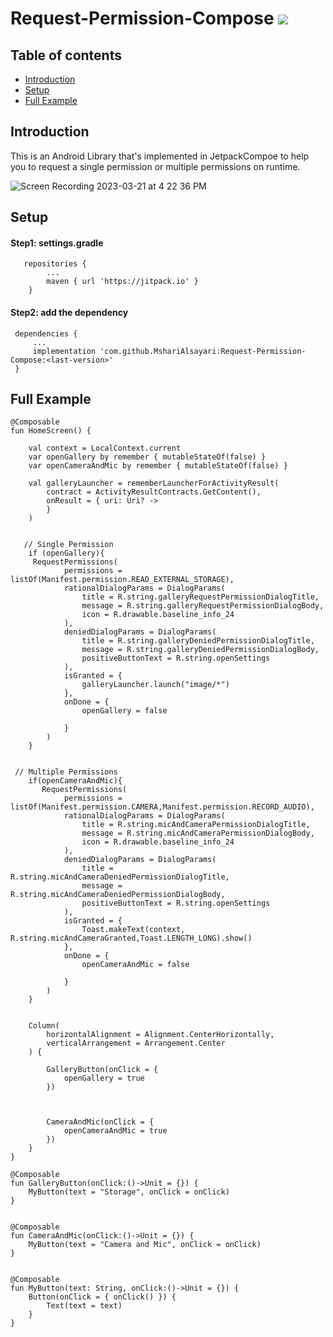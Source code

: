 # Request-Permission-Compose [![](https://jitpack.io/v/MshariAlsayari/Request-Permission-Compose.svg)](https://jitpack.io/#MshariAlsayari/Request-Permission-Compose)


## Table of contents
- [Introduction](#introduction)
- [Setup](#setup)
- [Full Example](#fullExample)

   
## Introduction
This is an Android Library that's implemented in JetpackCompoe to help you to request a single permission or multiple permissions on runtime.

![Screen Recording 2023-03-21 at 4 22 36 PM](https://user-images.githubusercontent.com/32165999/226619726-578e88f5-a822-404b-856c-3044ff3970d2.gif)


## Setup
#### Step1: settings.gradle

```
   repositories {
        ...
        maven { url 'https://jitpack.io' }
    }
```

#### Step2: add the dependency 

```
 dependencies {
     ...
     implementation 'com.github.MshariAlsayari:Request-Permission-Compose:<last-version>'
 }
```


## Full Example

```
@Composable
fun HomeScreen() {

    val context = LocalContext.current
    var openGallery by remember { mutableStateOf(false) }
    var openCameraAndMic by remember { mutableStateOf(false) }

    val galleryLauncher = rememberLauncherForActivityResult(
        contract = ActivityResultContracts.GetContent(),
        onResult = { uri: Uri? ->
        }
    )


   // Single Permission
    if (openGallery){
     RequestPermissions(
            permissions = listOf(Manifest.permission.READ_EXTERNAL_STORAGE),
            rationalDialogParams = DialogParams(
                title = R.string.galleryRequestPermissionDialogTitle,
                message = R.string.galleryRequestPermissionDialogBody,
                icon = R.drawable.baseline_info_24
            ),
            deniedDialogParams = DialogParams(
                title = R.string.galleryDeniedPermissionDialogTitle,
                message = R.string.galleryDeniedPermissionDialogBody,
                positiveButtonText = R.string.openSettings
            ),
            isGranted = {
                galleryLauncher.launch("image/*")
            },
            onDone = {
                openGallery = false

            }
        )
    }
    
    
 // Multiple Permissions
    if(openCameraAndMic){
       RequestPermissions(
            permissions = listOf(Manifest.permission.CAMERA,Manifest.permission.RECORD_AUDIO),
            rationalDialogParams = DialogParams(
                title = R.string.micAndCameraPermissionDialogTitle,
                message = R.string.micAndCameraPermissionDialogBody,
                icon = R.drawable.baseline_info_24
            ),
            deniedDialogParams = DialogParams(
                title = R.string.micAndCameraDeniedPermissionDialogTitle,
                message = R.string.micAndCameraDeniedPermissionDialogBody,
                positiveButtonText = R.string.openSettings
            ),
            isGranted = {
                Toast.makeText(context, R.string.micAndCameraGranted,Toast.LENGTH_LONG).show()
            },
            onDone = {
                openCameraAndMic = false

            }
        )
    }


    Column(
        horizontalAlignment = Alignment.CenterHorizontally,
        verticalArrangement = Arrangement.Center
    ) {

        GalleryButton(onClick = {
            openGallery = true
        })



        CameraAndMic(onClick = {
            openCameraAndMic = true
        })
    }
}

@Composable
fun GalleryButton(onClick:()->Unit = {}) {
    MyButton(text = "Storage", onClick = onClick)
}


@Composable
fun CameraAndMic(onClick:()->Unit = {}) {
    MyButton(text = "Camera and Mic", onClick = onClick)
}


@Composable
fun MyButton(text: String, onClick:()->Unit = {}) {
    Button(onClick = { onClick() }) {
        Text(text = text)
    }
}
```

